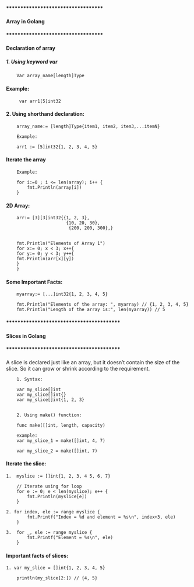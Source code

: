 #### **********************************
#### Array in Golang
#### **********************************

#### Declaration of array

##### 1. Using keyword var

        Var array_name[length]Type

#### Example:

         var arr1[5]int32

#### 2. Using shorthand declaration:

        array_name:= [length]Type{item1, item2, item3,...itemN}

        Example:

        arr1 := [5]int32{1, 2, 3, 4, 5}


#### Iterate the array

        Example:

        for i:=0 ; i <= len(array); i++ {
            fmt.Println(array[i])
        }




#### 2D Array:

        arr:= [3][3]int32{{1, 2, 3}, 
                           {10, 20, 30},
                            {200, 200, 300},}


        fmt.Println("Elements of Array 1")
        for x:= 0; x < 3; x++{
        for y:= 0; y < 3; y++{
        fmt.Println(arr[x][y])
        }
        }

#### Some Important Facts:
        myarray:= [...]int32{1, 2, 3, 4, 5}

        fmt.Println("Elements of the array: ", myarray) // {1, 2, 3, 4, 5}
        fmt.Println("Length of the array is:", len(myarray)) // 5

#### ****************************************
#### Slices in Golang
#### ****************************************
A slice is declared just like an array, but it doesn’t contain the size of the slice. So it can grow or shrink according to the requirement. 

        1. Syntax:  

        var my_slice[]int
        var my_slice[]int{}
        var my_slice[]int{1, 2, 3} 


        2. Using make() function:

        func make([]int, length, capacity)

        example:
        var my_slice_1 = make([]int, 4, 7)

        var my_slice_2 = make([]int, 7)


#### Iterate the slice:

    1.  myslice := []int{1, 2, 3, 4 5, 6, 7}
    
        // Iterate using for loop
        for e := 0; e < len(myslice); e++ {
            fmt.Println(myslice[e])
        }

    2. for index, ele := range myslice {
            fmt.Printf("Index = %d and element = %s\n", index+3, ele)
        }

    3.  for _, ele := range myslice {
            fmt.Printf("Element = %s\n", ele)
        }


#### Important facts of slices:

    1. var my_slice = []int{1, 2, 3, 4, 5}

        println(my_slice[2:]) // {4, 5}
